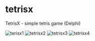 # tetrisx
TetrisX - simple tetris game (Delphi)

![terisx1](https://user-images.githubusercontent.com/9212855/74225807-b5bed800-4cbb-11ea-8a42-3c0d99cf1185.png)
![tetrisx2](https://user-images.githubusercontent.com/9212855/74225965-f3bbfc00-4cbb-11ea-86e1-7118bed700a8.png)
![tetrisx3](https://user-images.githubusercontent.com/9212855/74225967-f4549280-4cbb-11ea-9be0-a045384063c5.png)
![tetrisx4](https://user-images.githubusercontent.com/9212855/74225968-f4ed2900-4cbb-11ea-89cb-b3a5783e6485.png)
